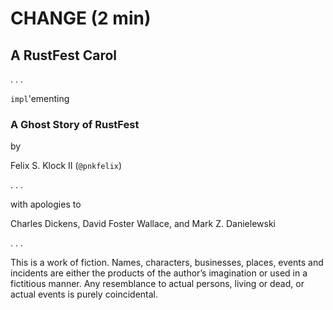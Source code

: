 # CHANGE (2 min)

## A RustFest Carol

 . . .

`impl`'ementing

### A Ghost Story of RustFest

  by

Felix S. Klock II (`@pnkfelix`)

 . . .

with apologies to

 Charles Dickens, David Foster Wallace, and Mark Z. Danielewski

. . .

This is a work of fiction. Names, characters, businesses, places, events and incidents are either the products of the author’s imagination or used in a fictitious manner. Any resemblance to actual persons, living or dead, or actual events is purely coincidental.
